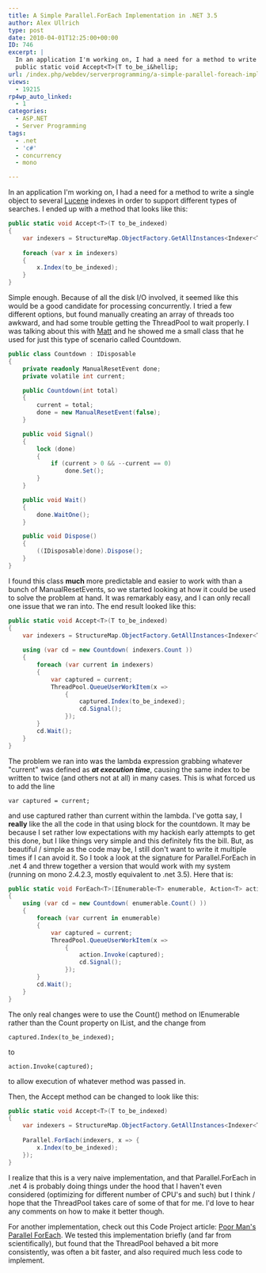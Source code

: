 ```yaml
---
title: A Simple Parallel.ForEach Implementation in .NET 3.5
author: Alex Ullrich
type: post
date: 2010-04-01T12:25:00+00:00
ID: 746
excerpt: |
  In an application I'm working on, I had a need for a method to write a single object to several Lucene indexes in order to support different types of searches.  I ended up with a method that looks like this:
  public static void Accept<T>(T to_be_i&hellip;
url: /index.php/webdev/serverprogramming/a-simple-parallel-foreach-implementation-5/
views:
  - 19215
rp4wp_auto_linked:
  - 1
categories:
  - ASP.NET
  - Server Programming
tags:
  - .net
  - 'c#'
  - concurrency
  - mono

---
```

In an application I'm working on, I had a need for a method to write a single object to several [Lucene][1] indexes in order to support different types of searches. I ended up with a method that looks like this:

```csharp
public static void Accept<T>(T to_be_indexed) 
{
	var indexers = StructureMap.ObjectFactory.GetAllInstances<Indexer<T>>();
	
	foreach (var x in indexers)
	{
		x.Index(to_be_indexed);
	}
}
```

Simple enough. Because of all the disk I/O involved, it seemed like this would be a good candidate for processing concurrently. I tried a few different options, but found manually creating an array of threads too awkward, and had some trouble getting the ThreadPool to wait properly. I was talking about this with [Matt][2] and he showed me a small class that he used for just this type of scenario called Countdown.

```csharp
public class Countdown : IDisposable
{
    private readonly ManualResetEvent done;
    private volatile int current;

    public Countdown(int total)
    {
        current = total;
        done = new ManualResetEvent(false);
    }

    public void Signal()
    {
        lock (done)
        {
            if (current > 0 && --current == 0)
                done.Set();
        }
    }

    public void Wait()
    {
        done.WaitOne();
    }

    public void Dispose()
    {
        ((IDisposable)done).Dispose();
    }
} 
```

I found this class **much** more predictable and easier to work with than a bunch of ManualResetEvents, so we started looking at how it could be used to solve the problem at hand. It was remarkably easy, and I can only recall one issue that we ran into. The end result looked like this:

```csharp
public static void Accept<T>(T to_be_indexed) 
{
	var indexers = StructureMap.ObjectFactory.GetAllInstances<Indexer<T>>();
	
	using (var cd = new Countdown( indexers.Count ))
    {
        foreach (var current in indexers)
        {
            var captured = current;
            ThreadPool.QueueUserWorkItem(x =>
                {
                    captured.Index(to_be_indexed);
                    cd.Signal();
                });
        }
        cd.Wait();
    }
}
```

The problem we ran into was the lambda expression grabbing whatever "current" was defined as **_at execution time_**, causing the same index to be written to twice (and others not at all) in many cases. This is what forced us to add the line
  
<code class="codespan">var captured = current;</code>
  
and use captured rather than current within the lambda. I've gotta say, I **really** like the all the code in that using block for the countdown. It may be because I set rather low expectations with my hackish early attempts to get this done, but I like things very simple and this definitely fits the bill. But, as beautiful / simple as the code may be, I still don't want to write it multiple times if I can avoid it. So I took a look at the signature for Parallel.ForEach in .net 4 and threw together a version that would work with my system (running on mono 2.4.2.3, mostly equivalent to .net 3.5). Here that is:

```csharp
public static void ForEach<T>(IEnumerable<T> enumerable, Action<T> action)
{
    using (var cd = new Countdown( enumerable.Count() ))
    {
        foreach (var current in enumerable)
        {
            var captured = current;
            ThreadPool.QueueUserWorkItem(x =>
                {
                    action.Invoke(captured);
                    cd.Signal();
                });
        }
        cd.Wait();
    }
}
```

The only real changes were to use the Count() method on IEnumerable rather than the Count property on IList, and the change from
  
<code class="codespan">captured.Index(to_be_indexed);</code>
  
to
  
<code class="codespan">action.Invoke(captured);</code>
  
to allow execution of whatever method was passed in.

Then, the Accept method can be changed to look like this:

```csharp
public static void Accept<T>(T to_be_indexed) 
{
	var indexers = StructureMap.ObjectFactory.GetAllInstances<Indexer<T>>();
	
	Parallel.ForEach(indexers, x => {
		x.Index(to_be_indexed);	
	});
}
```

I realize that this is a very naive implementation, and that Parallel.ForEach in .net 4 is probably doing things under the hood that I haven't even considered (optimizing for different number of CPU's and such) but I think / hope that the ThreadPool takes care of some of that for me. I'd love to hear any comments on how to make it better though. 

For another implementation, check out this Code Project article: [Poor Man's Parallel ForEach][3]. We tested this implementation briefly (and far from scientifically), but found that the ThreadPool behaved a bit more consistently, was often a bit faster, and also required much less code to implement.

 [1]: http://incubator.apache.org/projects/lucene.net.html
 [2]: /index.php/All/?disp=authdir&author=225
 [3]: http://www.codeproject.com/KB/dotnet/PoorMansParallelForEach.aspx